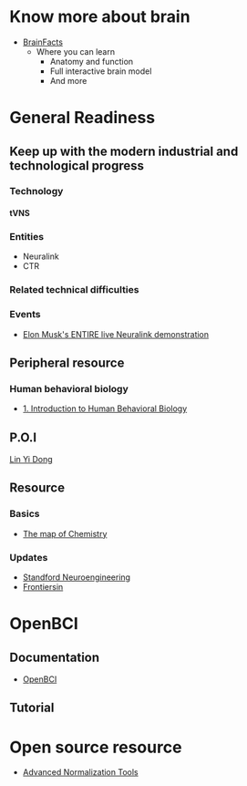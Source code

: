 # Know more about brain
- [BrainFacts](https://www.brainfacts.org/)
  - Where you can learn
    - Anatomy and function
    - Full interactive brain model
    - And more

# General Readiness
## Keep up with the modern industrial and technological progress
### Technology
#### tVNS
### Entities
- Neuralink
- CTR
### Related technical difficulties
### Events
- [Elon Musk's ENTIRE live Neuralink demonstration](https://www.youtube.com/watch?v=iOWFXqT5MZ4)

## Peripheral resource
### Human behavioral biology
- [1. Introduction to Human Behavioral Biology](https://www.youtube.com/watch?v=NNnIGh9g6fA)

## P.O.I
[Lin Yi Dong](https://onetwo.ren/about/)

## Resource


### Basics
- [The map of Chemistry](https://www.youtube.com/watch?v=P3RXtoYCW4M)

### Updates
- [Standford Neuroengineering](https://neuroscience.stanford.edu/research/neuroengineering)
- [Frontiersin](https://www.frontiersin.org/)


# OpenBCI
## Documentation
- [OpenBCI](https://docs.openbci.com/docs/01GettingStarted/01-Boards/CytonGS)
## Tutorial
# Open source resource
- [Advanced Normalization Tools](https://github.com/ANTsX/ANTs)